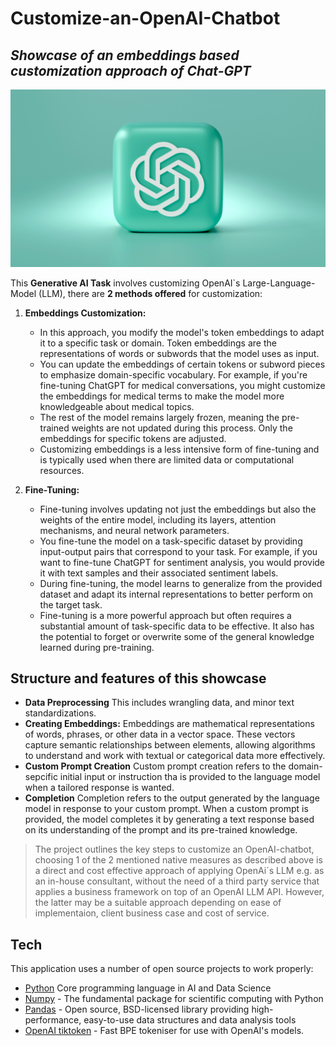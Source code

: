 # Customize-an-OpenAI-Chatbot
## _Showcase of an embeddings based customization approach of Chat-GPT_

![Add flower image here](mariia-shalabaieva-unsplash.jpg)


This **Generative AI Task** involves customizing OpenAI`s Large-Language-Model (LLM), there are **2 methods offered** for customization:

1. **Embeddings Customization:**

    - In this approach, you modify the model's token embeddings to adapt it to a specific task or domain. Token embeddings are the representations of words or subwords that the model uses as input.
    - You can update the embeddings of certain tokens or subword pieces to emphasize domain-specific vocabulary. For example, if you're fine-tuning ChatGPT for medical conversations, you might customize the embeddings for medical terms to make the model more knowledgeable about medical topics.
    - The rest of the model remains largely frozen, meaning the pre-trained weights are not updated during this process. Only the embeddings for specific tokens are adjusted.
    - Customizing embeddings is a less intensive form of fine-tuning and is typically used when there are limited data or computational resources.

2. **Fine-Tuning:**
    - Fine-tuning involves updating not just the embeddings but also the weights of the entire model, including its layers, attention mechanisms, and neural network parameters.
    - You fine-tune the model on a task-specific dataset by providing input-output pairs that correspond to your task. For example, if you want to fine-tune ChatGPT for sentiment analysis, you would provide it with text samples and their associated sentiment labels.
    - During fine-tuning, the model learns to generalize from the provided dataset and adapt its internal representations to better perform on the target task.
    - Fine-tuning is a more powerful approach but often requires a substantial amount of task-specific data to be effective. It also has the potential to forget or overwrite some of the general knowledge learned during pre-training.


## Structure and features of this showcase

- **Data Preprocessing**  This includes wrangling data, and minor text standardizations.
- **Creating Embeddings:** Embeddings are mathematical representations of words, phrases, or other data in a vector space. These vectors capture semantic relationships between elements, allowing algorithms to understand and work with textual or categorical data more effectively.
- **Custom Prompt Creation** Custom prompt creation refers to the domain-sepcific initial input or instruction tha is provided to the language model when a tailored response is wanted.
- **Completion** Completion refers to the output generated by the language model in response to your custom prompt. When a custom prompt is provided, the model completes it by generating a text response based on its understanding of the prompt and its pre-trained knowledge.


> The project outlines the key steps to customize an OpenAI-chatbot, choosing 1 of the 2 mentioned native measures as described above is a direct and cost effective approach of applying OpenAi´s LLM e.g. as an in-house consultant, without the need of a third party service that applies a business framework on top of an OpenAI LLM API. However, the latter may be a suitable approach depending on ease of implementaion, client business case and cost of service. 

## Tech

This application uses a number of open source projects to work properly:

- [Python](https://docs.python.org/3/) Core programming language in AI and Data Science
- [Numpy](https://numpy.org) - The fundamental package for scientific computing with Python
- [Pandas](https://pandas.pydata.org/docs/index.html) - Open source, BSD-licensed library providing high-performance, easy-to-use data structures and data analysis tools
- [OpenAI tiktoken](https://github.com/openai/tiktoken) - Fast BPE tokeniser for use with OpenAI's models.

